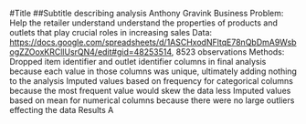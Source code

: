 #Title
##Subtitle describing analysis
Anthony Gravink
Business Problem:
Help the retailer understand understand the properties of products and outlets that play crucial roles in increasing sales
Data:
https://docs.google.com/spreadsheets/d/1ASCHxodNFltqE78nQbDmA9WsbogZZOoxKRCllUsrQN4/edit#gid=48253514, 8523 observations
Methods:
Dropped item identifier and outlet identifier columns in final analysis because each value in those columns was unique, ultimately adding nothing to the analysis
Imputed values based on frequency for categorical columns because the most frequent value would skew the data less
Imputed values based on mean for numerical columns because there were no large outliers effecting the data
Results
A
